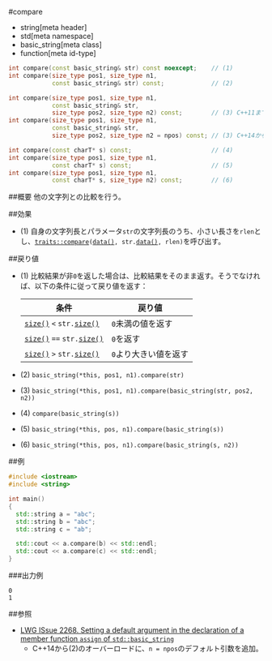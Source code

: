 #compare
* string[meta header]
* std[meta namespace]
* basic_string[meta class]
* function[meta id-type]

```cpp
int compare(const basic_string& str) const noexcept;    // (1)
int compare(size_type pos1, size_type n1,
            const basic_string& str) const;             // (2)

int compare(size_type pos1, size_type n1,
            const basic_string& str,
            size_type pos2, size_type n2) const;        // (3) C++11まで
int compare(size_type pos1, size_type n1,
            const basic_string& str,
            size_type pos2, size_type n2 = npos) const; // (3) C++14から

int compare(const charT* s) const;                      // (4)
int compare(size_type pos1, size_type n1,
            const charT* s) const;                      // (5)
int compare(size_type pos1, size_type n1,
            const charT* s, size_type n2) const;        // (6)
```

##概要
他の文字列との比較を行う。


##効果
- (1) 自身の文字列長とパラメータ`str`の文字列長のうち、小さい長さを`rlen`とし、[`traits::compare`](/reference/string/char_traits/compare.md)`(`[`data()`](data.md)`, str.`[`data()`](data.md)`, rlen)`を呼び出す。


##戻り値
- (1) 比較結果が非`0`を返した場合は、比較結果をそのまま返す。そうでなければ、以下の条件に従って戻り値を返す：

	| 条件                                                   | 戻り値                |
	|--------------------------------------------------------|-----------------------|
	| [`size()`](size.md) `<` `str.`[`size()`](size.md)  | `0`未満の値を返す     |
	| [`size()`](size.md) `==` `str.`[`size()`](size.md) | `0`を返す             |
	| [`size()`](size.md) `>` `str.`[`size()`](size.md)  | `0`より大きい値を返す |

- (2) `basic_string(*this, pos1, n1).compare(str)`
- (3) `basic_string(*this, pos1, n1).compare(basic_string(str, pos2, n2))`
- (4) `compare(basic_string(s))`
- (5) `basic_string(*this, pos, n1).compare(basic_string(s))`
- (6) `basic_string(*this, pos, n1).compare(basic_string(s, n2))`


##例
```cpp
#include <iostream>
#include <string>

int main()
{
  std::string a = "abc";
  std::string b = "abc";
  std::string c = "ab";

  std::cout << a.compare(b) << std::endl;
  std::cout << a.compare(c) << std::endl;
}
```

###出力例
```
0
1
```

##参照
- [LWG ISsue 2268. Setting a default argument in the declaration of a member function `assign` of `std::basic_string`](http://www.open-std.org/jtc1/sc22/wg21/docs/lwg-defects.html#2268)
    - C++14から(2)のオーバーロードに、`n = npos`のデフォルト引数を追加。

